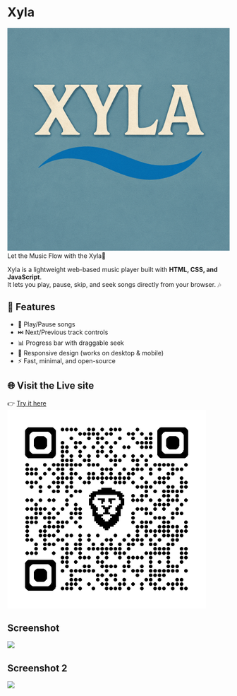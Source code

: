 # Xyla

<img src="Assets/Images/Xyla Logo 2.png">
Let the Music Flow with the Xyla🌊

Xyla is a lightweight web-based music player built with **HTML, CSS, and JavaScript**.  
It lets you play, pause, skip, and seek songs directly from your browser. 🎶  

## 🚀 Features

- 🎵 Play/Pause songs  
- ⏭️ Next/Previous track controls  
- 📊 Progress bar with draggable seek  
- 📱 Responsive design (works on desktop & mobile)  
- ⚡ Fast, minimal, and open-source  

## 🌐 Visit the Live site

👉 [Try it here](https://gabrielbanda08.github.io/Xyla/)  
<img src="Assets/Images/QR.png" src="QR.png">

## Screenshot

<img src="Assets/Images/screenshot.png" src="screenshot.png">

## Screenshot 2

<img src="Assets/Images/screenshot 2.png" src="screenshot2.png">
